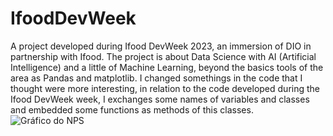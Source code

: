 # IfoodDevWeek
A project developed during Ifood DevWeek 2023, an immersion of DIO in partnership with Ifood. The project is about Data Science with AI (Artificial Intelligence) and a little of Machine Learning, beyond the basics tools of the area as Pandas and matplotlib. I changed somethings in the code that I thought were more interesting, in relation to the code developed during the Ifood DevWeek week, I exchanges some names of variables and classes and embedded some functions as methods of this classes.
![Gráfico do NPS](https://github.com/DiegoF-G/IfoodDevWeek2023/assets/108773248/11132c0a-47d6-4529-b34e-30605f37aa07 "Gráfico do NPS gerado pelo matplotlib")
